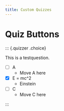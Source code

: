 ```yaml
---
title: Custom Quizzes
---
```


# Quiz Buttons

<script>

class Answer {
  
  answer = "";
  reason = "";
  correct = false;

}

class Question {

  question = "";
  answers = [];

}

function createButton(text) {
  const button = document.createElement("button");
  button.classList.add("quiz-button");
  button.innerHTML = text;
  return button;
}

let selectedAnswer;
let dragged;

function makeAssignmentQuiz(Q, container) {
  const qdiv = document.createElement("div");
  const qp = document.createElement("p");
  qp.innerText = Q.question;
  qdiv.classList.add("question");
  qdiv.appendChild(qp);
  const adiv = document.createElement("div");
  adiv.classList.add("answers");
  const rdiv = document.createElement("div");
  rdiv.classList.add("reason");
  container.appendChild(qdiv);
  container.appendChild(adiv);
  container.appendChild(rdiv);

  const categories = [];

  const answerArea = document.createElement("div");
  const answerTitle = document.createElement("h4");
  answerTitle.innerText = "Answers";
  answerArea.appendChild(answerTitle);
  const answerBucket = document.createElement("button");
  answerBucket.classList.add("answer-bucket");
  answerArea.appendChild(answerBucket);

  for(const A of Q.answers) {
    categories.push(A.reason);

    const answer = document.createElement("button");
    const label = document.createElement("span");
    label.innerHTML = A.answer;
    answer.appendChild(label);
    answer.classList.add("answer");
    answer.draggable = true;

    answer.solution = A.reason;
    
    answerBucket.appendChild(answer);

    answerBucket.addEventListener("click", () => {
      if(selectedAnswer) {
        answerBucket.appendChild(selectedAnswer);
        selectedAnswer.classList.remove("selected");
        selectedAnswer = null;
      }
      event.stopPropagation();
    })

    answer.addEventListener("click", (event) => {
      if(selectedAnswer === answer) {
        selectedAnswer = null;
        answer.classList.remove("selected");
      } else {
        if(selectedAnswer) {
          selectedAnswer.classList.remove("selected");
        }
        selectedAnswer = answer;
        answer.classList.add("selected");
      }
      event.stopPropagation();
    });

    answer.addEventListener("dragstart", (event) => {
      dragged = event.target;
    });

    answer.addEventListener("dragend", (event) => {
      dragged = null;
    })
  }

  const uniques = categories.filter((value, index, array) => array.indexOf(value) === index);

  const categoryField = document.createElement("div");
  categoryField.classList.add("categories");
  adiv.appendChild(answerArea);
  adiv.appendChild(categoryField);

  for(const category of uniques) {
    const area = document.createElement("button");
    const title = document.createElement("span");
    title.innerText = category;
    area.classList.add("category");
    area.appendChild(title);
    categoryField.appendChild(area);

    area.solution = category;

    area.addEventListener("click", (event) => {
      if(selectedAnswer) {
        area.appendChild(selectedAnswer);
        selectedAnswer.classList.remove("selected");
        selectedAnswer = null;
      }
      event.stopPropagation();
    });

    area.addEventListener("drop", (event) => {
      event.preventDefault();
      console.log("drop");
      if(event.target.classList.contains("category")) {
        if(dragged) {
          event.target.appendChild(dragged);
          dragged = null;
        }
      }
    })
  }

  const solveButton = document.createElement("button");
  const solveLabel = document.createElement("label");
  solveLabel.innerText = "Check Solution";
  solveButton.appendChild(solveLabel);
  rdiv.appendChild(solveButton);
  solveButton.addEventListener("click", () => {
    const answers = container.querySelectorAll(".answer");
    for(const answer of answers) {
      answer.classList.remove("correct");
      answer.classList.remove("incorrect");
      if(answer.solution) {
        if(answer.parentElement.solution === answer.solution) {
          answer.classList.add("correct");
        } else {
          answer.classList.add("incorrect");
        }
      } else {
        if(answer.parentElement.solution) {
          answer.classList.add("incorrect");
        } else {
          answer.classList.add("correct");
        }
      }
    }
  });

}

function makeOptionQuiz(Q, container) {
  const qdiv = document.createElement("div");
  const qp = document.createElement("p");
  qp.innerText = Q.question;
  qdiv.classList.add("question");
  qdiv.appendChild(qp);
  const adiv = document.createElement("div");
  adiv.classList.add("answers");
  const rdiv = document.createElement("div");
  rdiv.classList.add("reason");
  container.appendChild(qdiv);
  container.appendChild(adiv);
  container.appendChild(rdiv);

  const select = document.createElement("select");

  adiv.appendChild(select);

  for(const A of Q.answers) {
    const option = document.createElement("option");
    option.innerHTML = A.answer;
    option.value = A.answer;
    option.reference = A;
    select.appendChild(option);
  }

  select.addEventListener("change", (event) => {
    select.classList.remove("correct");
    select.classList.remove("incorrect");
    const value = event.target.value;
    const options = select.querySelectorAll("option");
    for(const option of options) {
      if(option.value === value) {
        const A = option.reference;
        rdiv.innerText = A.reason;
        if(A.correct) {
          select.classList.add("correct");
        } else {
          select.classList.add("incorrect");
        }
        break;
      }
    }
  });
}

function makeButtonQuiz(Q, container) {
  const qdiv = document.createElement("div");
  const qp = document.createElement("p");
  qp.innerText = Q.question;
  qdiv.classList.add("question");
  qdiv.appendChild(qp);
  const adiv = document.createElement("div");
  adiv.classList.add("answers");
  const rdiv = document.createElement("div");
  rdiv.classList.add("reason");
  container.appendChild(qdiv);
  container.appendChild(adiv);
  container.appendChild(rdiv);
  for(const A of Q.answers) {
    const button = createButton(A.answer);
    button.addEventListener("click", (event) => {
      if(A.reason) {
        rdiv.innerText = A.reason;
      }
      if(A.correct) {
        button.classList.add("correct");
      } else {
        button.classList.add("incorrect");
      }
    })
    adiv.appendChild(button);
  }
}

function makeFreeTextQuiz(Q, container) {
  const qdiv = document.createElement("div");
  const qp = document.createElement("p");
  qp.innerText = Q.question;
  qdiv.classList.add("question");
  qdiv.appendChild(qp);
  const adiv = document.createElement("div");
  adiv.classList.add("answers");
  const rdiv = document.createElement("div");
  rdiv.classList.add("reason");
  container.appendChild(qdiv);
  container.appendChild(adiv);
  container.appendChild(rdiv);

  const input = document.createElement("input");
  input.type = "text";

  adiv.appendChild(input);

  input.addEventListener("keydown", (event) => {
    if(event.key === "Enter") {
      input.classList.remove("correct");
      input.classList.remove("incorrect");
      for(const A of Q.answers) {
        if(A.answer === input.value) {
          rdiv.innerHTML = A.reason;
          if(A.correct) {
            input.classList.add("correct");
          }
        }
      }
      if(!input.classList.contains("correct")) {
        input.classList.add("incorrect");
      }
    }
  })
}

function parseQuizzes() {
  const containers = document.querySelectorAll(".custom-quiz");
  for(const container of containers) {
    const question = container.querySelector("p");
    const lists = container.querySelectorAll("ul");
    for(list of lists) {
      const options = list.querySelectorAll(":scope > li");
      const Q = new Question();
      Q.question = question.innerText;
      for(const option of options) {
        const A = new Answer();
        const checkbox = option.querySelector("input");
        checkbox.remove();
        Q.answers.push(A);
        const reasonList = option.querySelector("ul");
        const reason = option.querySelector("li");
        A.reason = reason.innerText;
        reasonList.remove();
        A.answer = option.innerHTML;
        if(option.classList.contains("task-yes")) {
          A.correct = true;
        }
      }
      question.remove();
      list.remove();
      makeAssignmentQuiz(Q, container);
    }
  }
}

window.addEventListener("load", () => {
//  parseQuizzes();
})

</script>

<style>

.custom-quiz {
  text-align: center;
  border: 1px solid var(--foreground-color);
  border-radius: 0.25rem;
  padding: 0.5rem;
}

.custom-quiz .question {
  background-color: var(--accent5-bbg);
  border-radius: 0.5rem;
  border: 3px solid var(--accent5);
}

.custom-quiz .quiz-button {
  border: 2px solid var(--accent4);
  background-color: var(--accent4-bbg);
  padding: 2rem;
  font-size: 1rem;
}

.custom-quiz .quiz-button:hover {
  background-color: var(--accent4-bg);
}

.custom-quiz .quiz-button.correct {
  border: 2px solid var(--accent3);
  background-color: var(--accent3-bbg);
}

.custom-quiz .quiz-button.correct:hover {
  background-color: var(--accent3-bg);
}

.custom-quiz .quiz-button.incorrect {
  border: 2px solid var(--accent0);
  background-color: var(--accent0-bbg);
}

.custom-quiz .quiz-button.incorrect:hover {
  background-color: var(--accent0-bg);
}

.custom-quiz input.correct {
  border: 1px solid var(--accent3);
  background-color: var(--accent3-bg);
}

.custom-quiz input.incorrect {
  border: 1px solid var(--accent0);
  background-color: var(--accent0-bg);
}

.custom-quiz select.correct {
  border: 1px solid var(--accent3);
  background-color: var(--accent3-bg);
}

.custom-quiz select.incorrect {
  border: 1px solid var(--accent0);
  background-color: var(--accent0-bg);
}

.custom-quiz .categories {
  display: flex;
  flex-direction: row;
  width: 100%;
  justify-content: space-between;
}

.custom-quiz .category {
  min-width: 8rem;
  min-height: 8rem;
  margin: 1rem;
  border: 1px solid var(--foreground-color);
  border-radius: 0.25rem;
  display: flex;
  flex-direction: column;
  align-items: center;
  background-color: var(--shade1);
}

.custom-quiz .category:hover {
  background-color: var(--shade2);
}

.custom-quiz .answer-bucket {
  width: 100%;
  min-height: 4rem;
  border: 1px solid var(--foreground-color);
  border-radius: 0.25rem;
  background-color: var(--shade1);
}

.custom-quiz .answer-bucket:hover {
  background-color: var(--shade2);
}

.custom-quiz .answer {
  padding: 0.5rem;
  background-color: var(--shade1);
  border: 3px solid var(--blueish);
  border-radius: 0.5rem;
  cursor: pointer;
}

.custom-quiz button.answer.correct {
  border: 3px solid var(--accent3);
  background-color: var(--accent3-bbg);
}

.custom-quiz button.answer.incorrect {
  border: 3px solid var(--accent0);
  background-color: var(--accent0-bbg);
}

.custom-quiz button.answer.selected {
  border: 3px solid var(--accent6);
}

.custom-quiz button.answer:hover {
  background-color: var(--shade3);
}

</style>

::: {.quizzer .choice}

This is a testquestion.

- [ ] A
  - Move A here
- [X] E = mc^2
  - Einstein
- [ ] C
  - Move C here

:::
